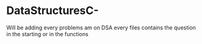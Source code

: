# DataStructuresC-
Will be adding every problems am on DSA
every files contains the question in the starting or in the functions

